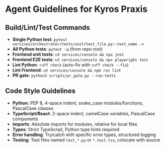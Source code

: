 # Agent Guidelines for Kyros Praxis

## Build/Lint/Test Commands
- **Single Python test**: `pytest services/orchestrator/tests/unit/test_file.py::test_name -v`
- **All Python tests**: `pytest -q` (from repo root)
- **Frontend unit tests**: `cd services/console && npx jest`
- **Frontend E2E tests**: `cd services/console && npx playwright test`
- **Lint Python**: `ruff check` (auto-fix with `ruff check --fix`)
- **Lint Frontend**: `cd services/console && npm run lint`
- **PR gate**: `python3 scripts/pr_gate.py --run-tests`

## Code Style Guidelines
- **Python**: PEP 8, 4-space indent, snake_case modules/functions, PascalCase classes
- **TypeScript/React**: 2-space indent, camelCase variables, PascalCase components
- **Imports**: Absolute imports for modules, relative for local files
- **Types**: Strict TypeScript, Python type hints required
- **Error handling**: Try/catch with specific error types, structured logging
- **Testing**: Test files named `test_*.py` or `*.test.tsx`, colocate with source
